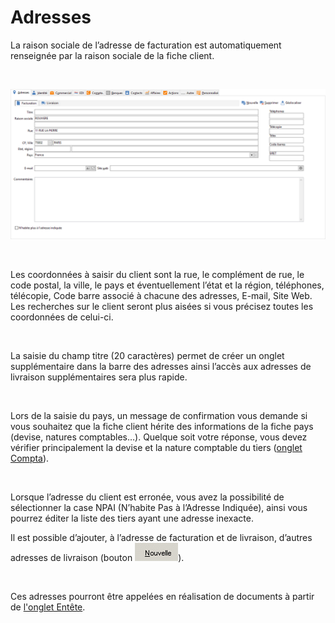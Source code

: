 # Adresses



La raison sociale de l’adresse de facturation est automatiquement renseignée 
 par la raison sociale de la fiche client.


 


![](OngletAdresses.png)


 


Les coordonnées à saisir du client sont la rue, 
 le complément de rue, le code postal, la 
 ville, le pays et éventuellement l’état et la région, téléphones, télécopie, Code barre 
 associé à chacune des adresses, E-mail, Site Web. Les recherches sur le 
 client seront plus aisées si vous précisez toutes les coordonnées de celui-ci.


 


La saisie du champ titre (20 caractères) permet de créer un onglet supplémentaire 
 dans la barre des adresses ainsi l’accès aux adresses de livraison supplémentaires 
 sera plus rapide.


 


Lors de la saisie du pays, un message de confirmation vous demande si 
 vous souhaitez que la fiche client hérite des informations de la fiche 
 pays (devise, natures comptables…). Quelque soit votre réponse, vous devez 
 vérifier principalement la devise et la nature comptable du tiers ([onglet Compta](ClientOngletCompta.md)).


 


Lorsque l’adresse du client est erronée, vous avez la possibilité de 
 sélectionner la case NPAI (N’habite Pas à l’Adresse Indiquée), ainsi vous 
 pourrez éditer la liste des tiers ayant une adresse inexacte.


Il est possible d’ajouter, à l’adresse de facturation et de livraison, 
 d’autres adresses de livraison (bouton ![image\Gest0108_wmf.gif](../NouvelleAdresse.gif "image\Gest0108_wmf.gif")).


 


Ces adresses pourront être appelées en réalisation de documents à partir 
 de [l'onglet 
 Entête](../../../Ventes/Documents/Fiche/2Adresses/OngletAdresses.md).


